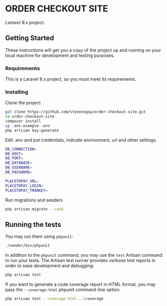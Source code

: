 # ORDER CHECKOUT SITE

_Laravel 8.x project._

## Getting Started

These instructions will get you a copy of the project up and running on your local machine for development and testing purposes.

### Requirements

This is a Laravel 8.x project, so you must meet its requirements.

### Installing

Clone the project

```bash
git clone https://github.com/stevensgsp/order-checkout-site.git
cd order-checkout-site
composer install
cp .env.example .env
php artisan key:generate
```

Edit .env and put credentials, indicate environment, url and other settings.

```bash
DB_CONNECTION=
DB_HOST=
DB_PORT=
DB_DATABASE=
DB_USERNAME=
DB_PASSWORD=

PLACETOPAY_URL=
PLACETOPAY_LOGIN=
PLACETOPAY_TRANKEY=
```

Run migrations and seeders

```bash
php artisan migrate --seed
```

## Running the tests

You may run them using ```phpunit```:

```bash
./vendor/bin/phpunit
```

In addition to the ```phpunit``` command, you may use the ```test``` Artisan command to run your tests. The Artisan test runner provides verbose test reports in order to ease development and debugging:

```bash
php artisan test
```

If you want to generate a code coverage report in HTML format, you may pass the ```--coverage-html``` phpunit command-line option.

```bash
php artisan test --coverage-html ..\coverage
```
